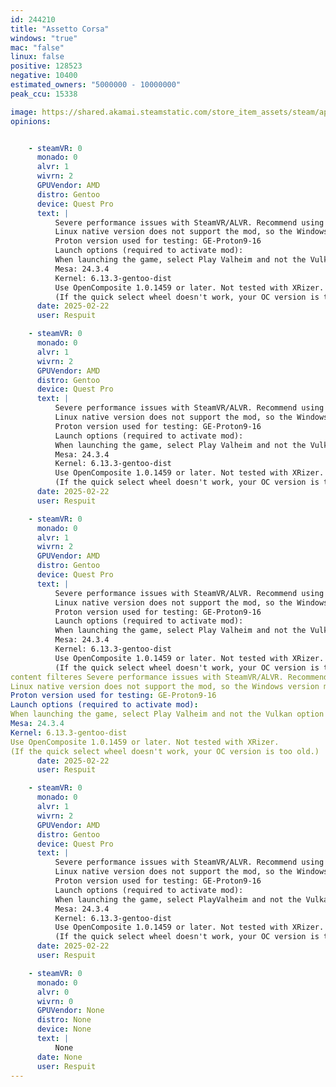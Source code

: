 ```yaml
---
id: 244210
title: "Assetto Corsa"
windows: "true"
mac: "false"
linux: false
positive: 128523
negative: 10400
estimated_owners: "5000000 - 10000000"
peak_ccu: 15338

image: https://shared.akamai.steamstatic.com/store_item_assets/steam/apps/244210/header.jpg?t=1730473196
opinions:


    - steamVR: 0
      monado: 0
      alvr: 1
      wivrn: 2
      GPUVendor: AMD
      distro: Gentoo
      device: Quest Pro
      text: |
          Severe performance issues with SteamVR/ALVR. Recommend using WiVRn or Monado.
          Linux native version does not support the mod, so the Windows version must be used. To force the Windows version, simply select a Proton version under Game Properties・Compatibility.
          Proton version used for testing: GE-Proton9-16
          Launch options (required to activate mod):
          When launching the game, select Play Valheim and not the Vulkan option!
          Mesa: 24.3.4
          Kernel: 6.13.3-gentoo-dist
          Use OpenComposite 1.0.1459 or later. Not tested with XRizer.
          (If the quick select wheel doesn't work, your OC version is too old.)
      date: 2025-02-22
      user: Respuit

    - steamVR: 0
      monado: 0
      alvr: 1
      wivrn: 2
      GPUVendor: AMD
      distro: Gentoo
      device: Quest Pro
      text: |
          Severe performance issues with SteamVR/ALVR. Recommend using WiVRn or Monado.
          Linux native version does not support the mod, so the Windows version must be used. To force the Windows version, simply select a Proton version under Game Properties・Compatibility.
          Proton version used for testing: GE-Proton9-16
          Launch options (required to activate mod):
          When launching the game, select Play Valheim and not the Vulkan option!
          Mesa: 24.3.4
          Kernel: 6.13.3-gentoo-dist
          Use OpenComposite 1.0.1459 or later. Not tested with XRizer.
          (If the quick select wheel doesn't work, your OC version is too old.)
      date: 2025-02-22
      user: Respuit

    - steamVR: 0
      monado: 0
      alvr: 1
      wivrn: 2
      GPUVendor: AMD
      distro: Gentoo
      device: Quest Pro
      text: |
          Severe performance issues with SteamVR/ALVR. Recommend using WiVRn or Monado.
          Linux native version does not support the mod, so the Windows version must be used. To force the Windows version, simply select a Proton version under Game Properties・Compatibility.
          Proton version used for testing: GE-Proton9-16
          Launch options (required to activate mod):
          When launching the game, select Play Valheim and not the Vulkan option!
          Mesa: 24.3.4
          Kernel: 6.13.3-gentoo-dist
          Use OpenComposite 1.0.1459 or later. Not tested with XRizer.
          (If the quick select wheel doesn't work, your OC version is too old.)
content filteres Severe performance issues with SteamVR/ALVR. Recommend using WiVRn or Monado.
Linux native version does not support the mod, so the Windows version must be used. To force the Windows version, simply select a Proton version under Game Properties・Compatibility.
Proton version used for testing: GE-Proton9-16
Launch options (required to activate mod):
When launching the game, select Play Valheim and not the Vulkan option!
Mesa: 24.3.4
Kernel: 6.13.3-gentoo-dist
Use OpenComposite 1.0.1459 or later. Not tested with XRizer.
(If the quick select wheel doesn't work, your OC version is too old.)
      date: 2025-02-22
      user: Respuit

    - steamVR: 0
      monado: 0
      alvr: 1
      wivrn: 2
      GPUVendor: AMD
      distro: Gentoo
      device: Quest Pro
      text: |
          Severe performance issues with SteamVR/ALVR. Recommend using WiVRn or Monado.
          Linux native version does not support the mod, so the Windows version must be used. To force the Windows version, simply select a Proton version under Game Properties・Compatibility.
          Proton version used for testing: GE-Proton9-16
          Launch options (required to activate mod):
          When launching the game, select PlayValheim and not the Vulkan option!
          Mesa: 24.3.4
          Kernel: 6.13.3-gentoo-dist
          Use OpenComposite 1.0.1459 or later. Not tested with XRizer.
          (If the quick select wheel doesn't work, your OC version is too old.)
      date: 2025-02-22
      user: Respuit

    - steamVR: 0
      monado: 0
      alvr: 0
      wivrn: 0
      GPUVendor: None
      distro: None
      device: None
      text: |
          None
      date: None
      user: Respuit
---
```

